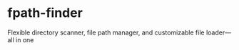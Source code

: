 # fpath-finder
Flexible directory scanner, file path manager, and customizable file loader—all in one
